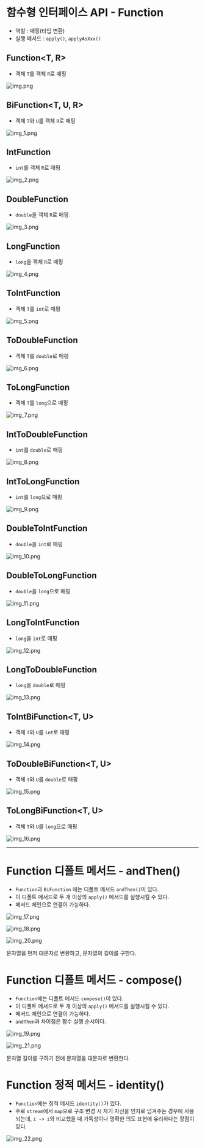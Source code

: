 # 함수형 인터페이스 API - Function

- 역할 : 매핑(타입 변환)
- 실행 메서드 : `apply()`, `applyAsXxx()`

## Function<T, R>

- 객체 `T`를 객체 `R`로 매핑

![img.png](image/img.png)

## BiFunction<T, U, R>

- 객체 `T`와 `U`를 객체 `R`로 매핑

![img_1.png](image/img_1.png)

## IntFunction<R>

- `int`를 객체 `R`로 매핑

![img_2.png](image/img_2.png)

## DoubleFunction<R>

- `double`을 객체 `R`로 매핑

![img_3.png](image/img_3.png)

## LongFunction<R>

- `long`을 객체 `R`로 매핑

![img_4.png](image/img_4.png)

## ToIntFunction<T>

- 객체 `T`를 `int`로 매핑

![img_5.png](image/img_5.png)

## ToDoubleFunction<T>

- 객체 `T`를 `double`로 매핑

![img_6.png](image/img_6.png)

## ToLongFunction<T>

- 객체 `T`를 `long`으로 매핑

![img_7.png](image/img_7.png)

## IntToDoubleFunction

- `int`를 `double`로 매핑

![img_8.png](image/img_8.png)

## IntToLongFunction

- `int`를 `long`으로 매핑

![img_9.png](image/img_9.png)

## DoubleToIntFunction

- `double`을 `int`로 매핑

![img_10.png](image/img_10.png)

## DoubleToLongFunction

- `double`을 `long`으로 매핑

![img_11.png](image/img_11.png)

## LongToIntFunction

- `long`을 `int`로 매핑

![img_12.png](image/img_12.png)

## LongToDoubleFunction

- `long`을 `double`로 매핑

![img_13.png](image/img_13.png)

## ToIntBiFunction<T, U>

- 객체 `T`와 `U`를 `int`로 매핑

![img_14.png](image/img_14.png)

## ToDoubleBiFunction<T, U>

- 객체 `T`와 `U`를 `double`로 매핑

![img_15.png](image/img_15.png)

## ToLongBiFunction<T, U>

- 객체 `T`와 `U`를 `long`으로 매핑

![img_16.png](image/img_16.png)

---

# Function 디폴트 메서드 - andThen()

- `Function`과 `BiFunction` 에는 디폴트 메서드 `andThen()`이 있다.
- 이 디폴트 메서드로 두 개 이상의 `apply()` 메서드를 실행시킬 수 있다.
- 메서드 체인으로 연결이 가능하다.

![img_17.png](image/img_17.png)

![img_18.png](image/img_18.png)

![img_20.png](image/img_20.png)

문자열을 먼저 대문자로 변환하고, 문자열의 길이를 구한다.

# Function 디폴트 메서드 - compose()

- `Function`에는 디폴트 메서드 `compose()`이 있다.
- 이 디폴트 메서드로 두 개 이상의 `apply()` 메서드를 실행시킬 수 있다.
- 메서드 체인으로 연결이 가능하다.
- `andThen`과 차이점은 함수 실행 순서이다.

![img_19.png](image/img_19.png)

![img_21.png](image/img_21.png)

문자열 길이를 구하기 전에 문자열을 대문자로 변환한다.

# Function 정적 메서드 - identity()

- `Function`에는 정적 메서드 `identity()`가 있다.
- 주로 `stream`에서 `map`으로 구조 변경 시 자기 자신을 인자로 넘겨주는 경우에 사용되는데, `i -> i`와 비교했을 때 가독성이나
명확한 의도 표현에 유리하다는 장점이 있다.

![img_22.png](image/img_22.png)
